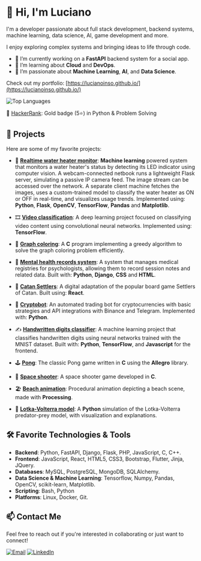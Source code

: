 <!--
**lucianoinso/lucianoinso** is a ✨ _special_ ✨ repository because its `README.md` (this file) appears on your GitHub profile.

Here are some ideas to get you started:

- 🔭 I’m currently working on ...
- 🌱 I’m currently learning ...
- 👯 I’m looking to collaborate on ...
- 🤔 I’m looking for help with ...
- 💬 Ask me about ...
- 📫 How to reach me: ...
- 😄 Pronouns: ...
- ⚡ Fun fact: ...
-->

# 👋 Hi, I'm Luciano

I'm a developer passionate about full stack development, backend systems, machine learning, data science, AI, game development and more.

I enjoy exploring complex systems and bringing ideas to life through code.

- 🔭 I’m currently working on a **FastAPI** backend system for a social app.
- 🌱 I’m learning about **Cloud** and **DevOps**.
- 🤖 I’m passionate about **Machine Learning**, **AI**, and **Data Science**.

Check out my portfolio: [https://lucianoinso.github.io/](https://lucianoinso.github.io/)

![Top Languages](https://github-readme-stats.vercel.app/api/top-langs/?username=lucianoinso&layout=compact&theme=github_light)

🏅 [HackerRank](https://www.hackerrank.com/lucianoinso): Gold badge (5⭐) in Python & Problem Solving


## 🚀 Projects

Here are some of my favorite projects:

- 🎥 **[Realtime water heater monitor](https://github.com/lucianoinso/water-heater-monitor)**: **Machine learning** powered system that monitors a water heater's status by detecting its LED indicator using computer vision. A webcam-connected netbook runs a lightweight Flask server, simulating a passive IP camera feed. The image stream can be accessed over the network. A separate client machine fetches the images, uses a custom-trained model to classify the water heater as ON or OFF in real-time, and visualizes usage trends. Implemented using: **Python**, **Flask**, **OpenCV**, **TensorFlow**, **Pandas** and **Matplotlib**.

- 🎞️ **[Video classification](https://github.com/lucianoinso/video-classification)**: A deep learning project focused on classifying video content using convolutional neural networks. Implemented using: **TensorFlow**.

- 🔢 **[Graph coloring](https://github.com/lucianoinso/GraphColoring)**: A **C** program implementing a greedy algorithm to solve the graph coloring problem efficiently.

- 📝 **[Mental health records system](https://github.com/lucianoinso/horalibrepublic)**: A system that manages medical registries for psychologists, allowing them to record session notes and related data. Built with: **Python**, **Django**, **CSS** and **HTML**.

- 🎲 **[Catan Settlers](https://github.com/lucianoinso/catan-settlers)**: A digital adaptation of the popular board game Settlers of Catan. Built using: **React**.

- 🤖 **[Cryptobot](https://github.com/lucianoinso/cryptobot)**: An automated trading bot for cryptocurrencies with basic strategies and API integrations with Binance and Telegram. Implemented with: **Python**.

- ✍️ **[Handwritten digits classifier](https://github.com/lucianoinso/mnist-digit-classifier)**: A machine learning project that classifies handwritten digits using neural networks trained with the MNIST dataset. Built with: **Python**, **TensorFlow**, and **Javascript** for the frontend.

- 🕹️ **[Pong](https://github.com/lucianoinso/pong)**: The classic Pong game written in **C** using the **Allegro** library.

- 🚀 **[Space shooter](https://github.com/lucianoinso/spaceshooter)**: A space shooter game developed in **C**.

- 🏖️ **[Beach animation](https://github.com/lucianoinso/beach_animation)**: Procedural animation depicting a beach scene, made with **Processing**.

- 🧬 **[Lotka-Volterra model](https://github.com/lucianoinso/LotkaVolterraPy)**: A **Python** simulation of the Lotka-Volterra predator-prey model, with visualization and explanations.


## 🛠️ Favorite Technologies & Tools

- **Backend**: Python, FastAPI, Django, Flask, PHP, JavaScript, C, C++.
- **Frontend**: JavaScript, React, HTML5, CSS3, Bootstrap, Flutter, Jinja, JQuery.
- **Databases**: MySQL, PostgreSQL, MongoDB, SQLAlchemy.
- **Data Science & Machine Learning**: Tensorflow, Numpy, Pandas, OpenCV, scikit-learn, Matplotlib.
- **Scripting**: Bash, Python
- **Platforms**: Linux, Docker, Git.

## 📫 Contact Me

Feel free to reach out if you're interested in collaborating or just want to connect!

[![Email](https://img.shields.io/badge/Email-D14836?logo=gmail&logoColor=white&style=flat-square)](mailto:lucianoinso@gmail.com) [![LinkedIn](https://img.shields.io/badge/LinkedIn-blue?logo=linkedin&style=flat-square)](https://www.linkedin.com/in/luc-rodriguez/)


